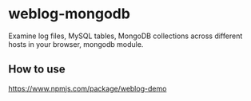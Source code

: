 # weblog-mongodb

Examine log files, MySQL tables, MongoDB collections across different hosts in your browser, mongodb module.

## How to use

https://www.npmjs.com/package/weblog-demo
